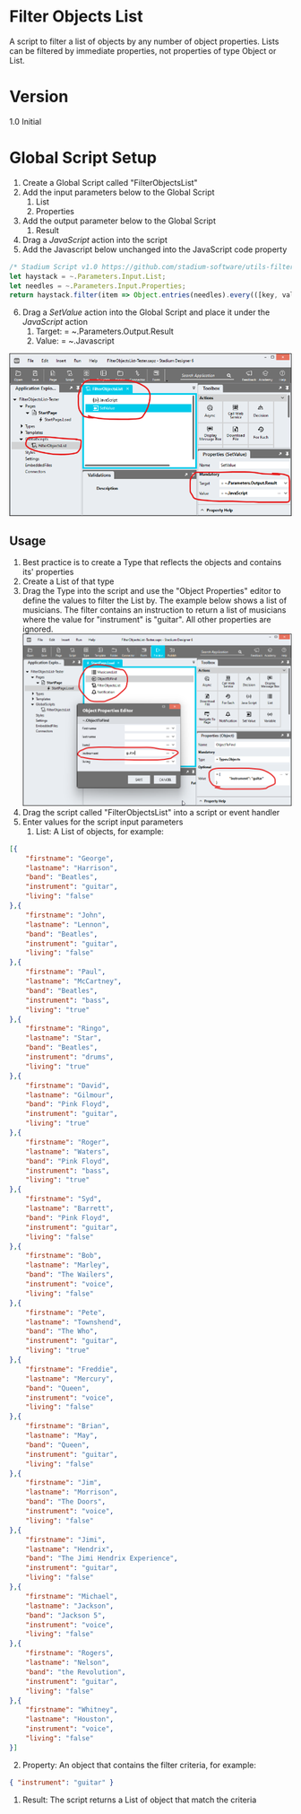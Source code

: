 # Filter Objects List

A script to filter a list of objects by any number of object properties. Lists can be filtered by immediate properties, not properties of type Object or List. 

# Version 

1.0 Initial

# Global Script Setup
1. Create a Global Script called "FilterObjectsList"
2. Add the input parameters below to the Global Script
   1. List
   2. Properties
3. Add the output parameter below to the Global Script
   1. Result
4. Drag a *JavaScript* action into the script
5. Add the Javascript below unchanged into the JavaScript code property
```javascript
/* Stadium Script v1.0 https://github.com/stadium-software/utils-filter-objects-list */
let haystack = ~.Parameters.Input.List;
let needles = ~.Parameters.Input.Properties;
return haystack.filter(item => Object.entries(needles).every(([key, value]) => !value || item[key] === value));
```
6. Drag a *SetValue* action into the Global Script and place it under the *JavaScript* action
   1. Target: = ~.Parameters.Output.Result
   2. Value: = ~.Javascript

![global script setup](images/global-script-setup.png)

## Usage
1. Best practice is to create a Type that reflects the objects and contains its' properties
2. Create a List of that type
3. Drag the Type into the script and use the "Object Properties" editor to define the values to filter the List by. The example below shows a list of musicians. The filter contains an instruction to return a list of musicians where the value for "instrument" is "guitar". All other properties are ignored. 
![example setup](images/example-setup.png)
4. Drag the script called "FilterObjectsList" into a script or event handler
5. Enter values for the script input parameters
   1. List: A List of objects, for example:
```json
[{
	"firstname": "George",
	"lastname": "Harrison",
	"band": "Beatles",
	"instrument": "guitar",
	"living": "false"
},{
	"firstname": "John",
	"lastname": "Lennon",
	"band": "Beatles",
	"instrument": "guitar",
	"living": "false"
},{
	"firstname": "Paul",
	"lastname": "McCartney",
	"band": "Beatles",
	"instrument": "bass",
	"living": "true"
},{
	"firstname": "Ringo",
	"lastname": "Star",
	"band": "Beatles",
	"instrument": "drums",
	"living": "true"
},{
	"firstname": "David",
	"lastname": "Gilmour",
	"band": "Pink Floyd",
	"instrument": "guitar",
	"living": "true"
},{
	"firstname": "Roger",
	"lastname": "Waters",
	"band": "Pink Floyd",
	"instrument": "bass",
	"living": "true"
},{
	"firstname": "Syd",
	"lastname": "Barrett",
	"band": "Pink Floyd",
	"instrument": "guitar",
	"living": "false"
},{
	"firstname": "Bob",
	"lastname": "Marley",
	"band": "The Wailers",
	"instrument": "voice",
	"living": "false"
},{
	"firstname": "Pete",
	"lastname": "Townshend",
	"band": "The Who",
	"instrument": "guitar",
	"living": "true"
},{
	"firstname": "Freddie",
	"lastname": "Mercury",
	"band": "Queen",
	"instrument": "voice",
	"living": "false"
},{
	"firstname": "Brian",
	"lastname": "May",
	"band": "Queen",
	"instrument": "guitar",
	"living": "false"
},{
	"firstname": "Jim",
	"lastname": "Morrison",
	"band": "The Doors",
	"instrument": "voice",
	"living": "false"
},{
	"firstname": "Jimi",
	"lastname": "Hendrix",
	"band": "The Jimi Hendrix Experience",
	"instrument": "guitar",
	"living": "false"
},{
	"firstname": "Michael",
	"lastname": "Jackson",
	"band": "Jackson 5",
	"instrument": "voice",
	"living": "false"
},{
	"firstname": "Rogers",
	"lastname": "Nelson",
	"band": "the Revolution",
	"instrument": "guitar",
	"living": "false"
},{
	"firstname": "Whitney",
	"lastname": "Houston",
	"instrument": "voice",
	"living": "false"
}]
```
   2. Property: An object that contains the filter criteria, for example:
```json
{ "instrument": "guitar" }
```
1. Result: The script returns a List of object that match the criteria 